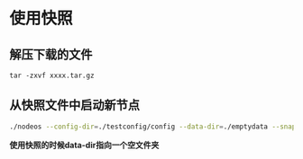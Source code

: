 # 使用快照

## 解压下载的文件
```
tar -zxvf xxxx.tar.gz
````

## 从快照文件中启动新节点
```bash
./nodeos --config-dir=./testconfig/config --data-dir=./emptydata --snapshot=./snapshots/snapshot-00026ec1a4bfebb0c3a32e81c54856798ebc6c564d853321e0cc6aa4d5da8259.bin
```

**使用快照的时候data-dir指向一个空文件夹**
